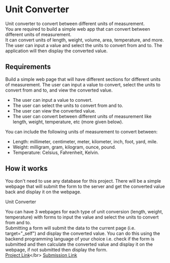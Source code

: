 # Unit Converter

Unit converter to convert between different units of measurement.</br>
You are required to build a simple web app that can convert between different units of measurement.</br>
It can convert units of length, weight, volume, area, temperature, and more. The user can input a value and select the units to convert from and to. The application will then display the converted value.

## Requirements

Build a simple web page that will have different sections for different units of measurement. The user can input a value to convert, select the units to convert from and to, and view the converted value.

- The user can input a value to convert.
- The user can select the units to convert from and to.
- The user can view the converted value.
- The user can convert between different units of measurement like length, weight, temperature, etc (more given below).

You can include the following units of measurement to convert between:

- Length: millimeter, centimeter, meter, kilometer, inch, foot, yard, mile.
- Weight: milligram, gram, kilogram, ounce, pound.
- Temperature: Celsius, Fahrenheit, Kelvin.

## How it works

You don't need to use any database for this project. There will be a simple webpage that will submit the form to the server and get the converted value back and display it on the webpage.

Unit Converter

You can have 3 webpages for each type of unit conversion (length, weight, temperature) with forms to input the value and select the units to convert from and to.</br>
Submitting a form will submit the data to the current page (i.e. target="_self") and display the converted value. You can do this using the backend programming language of your choice i.e. check if the form is submitted and then calculate the converted value and display it on the webpage, if not submitted then display the form.
</br>
[Project Link]("https://roadmap.sh/projects/unit-converter")</br>
[Submission Link]("https://roadmap.sh/projects/unit-converteraa")
